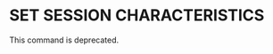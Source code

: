 # SET SESSION CHARACTERISTICS<a name="r_SET_SESSION_CHARACTERISTICS"></a>

This command is deprecated\.